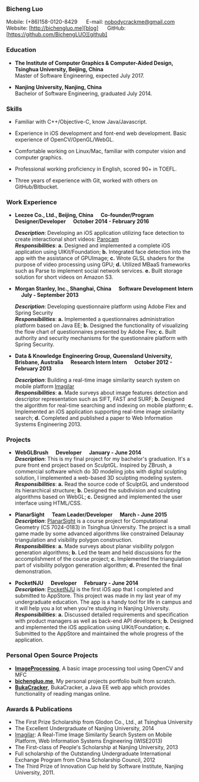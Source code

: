 ### Bicheng Luo
Mobile: (+86)158-0120-8429 &nbsp;&nbsp;&nbsp;&nbsp; E-mail: nobodycrackme@gmail.com &nbsp;&nbsp;&nbsp;&nbsp; Website: [http://bichengluo.me][blog] &nbsp;&nbsp;&nbsp;&nbsp; GitHub: [https://github.com/BichengLUO][github]

### Education
*	**The Institute of Computer Graphics & Computer-Aided Design, Tsinghua University, Beijing, China**  
	Master of Software Engineering, expected July 2017.   

* **Nanjing University, Nanjing, China**  
	Bachelor of Software Engineering, graduated July 2014.  

### Skills

*   Familiar with C++/Objective-C, know Java/Javascript.

*   Experience in iOS development and font-end web development. Basic experience of OpenCV/OpenGL/WebGL.

*   Comfortable working on Linux/Mac, familiar with computer vision and computer graphics.

*   Professional working proficiency in English, scored 90+ in TOEFL.

*   Three years of experience with Git, worked with others on GitHub/Bitbucket.  

### Work Experience

*   **Leezee Co., Ltd., Beijing, China &nbsp;&nbsp;&nbsp;&nbsp; Co-founder/Program Designer/Developer &nbsp;&nbsp;&nbsp;&nbsp; October 2014 - February 2016**

    ***Description***: Developing an iOS application utilizing face detection to create interactional short videos: [Parocam][parocam]  
    ***Responsibilities***: **a.** Designed and implemented a complete iOS application using UIKit/Foundation; **b.** Integrated face detection into the app with the assistance of GPUImage; **c.** Wrote GLSL shaders for the purpose of video processing using GPU; **d.** Utilized MBaaS frameworks such as Parse to implement social network services. **e.** Built storage solution for short videos on Amazon S3.

*   **Morgan Stanley, Inc., Shanghai, China &nbsp;&nbsp;&nbsp;&nbsp; Software Development Intern &nbsp;&nbsp;&nbsp;&nbsp; July - September 2013**

    ***Description***: Developing questionnaire platform using Adobe Flex and Spring Security  
    ***Responsibilities***: **a.** Implemented a questionnaires administration platform based on Java EE; **b.** Designed the functionality of visualizing the flow chart of questionnaires presented by Adobe Flex; **c.** Built authority and security mechanisms for the questionnaire platform with Spring Security.

*   **Data & Knowledge Engineering Group, Queensland University, Brisbane, Australia &nbsp;&nbsp;&nbsp;&nbsp; Research Intern Intern &nbsp;&nbsp;&nbsp;&nbsp; October 2012 - February 2013**

    ***Description***: Building a real-time image similarity search system on mobile platform [Imagilar][imagilar]  
    ***Responsibilities***: **a.** Made surveys about image features detection and descriptor representation such as SIFT, FAST and SURF; **b.** Designed the algorithm for real-time searching and indexing on mobile platform; **c.** Implemented an iOS application supporting real-time image similarity search; **d.** Completed and published a paper to Web Information Systems Engineering 2013.

### Projects

*   **WebGLBrush &nbsp;&nbsp;&nbsp;&nbsp; Developer &nbsp;&nbsp;&nbsp;&nbsp; January - June 2014**  
***Description***: This is my final project for my bachelor's graduation. It's a pure front end project based on SculptGL. Inspired by ZBrush, a commercial software which do 3D modeling jobs with digital sculpting solution, I implemented a web-based 3D sculpting modeling system.  
***Responsibilities***: **a.** Read the source code of SculptGL and understood its hierarchical structure; **b.** Designed the subdivision and sculpting algorithms based on WebGL; **c.** Designed and implemented the user interface using HTML/CSS.

*   **PlanarSight &nbsp;&nbsp;&nbsp;&nbsp; Team Leader/Developer &nbsp;&nbsp;&nbsp;&nbsp; March - June 2015**  
***Description***: [PlanarSight][planarsight] is a course project for Computational Geometry (CS 7024-0183) in Tsinghua University. The project is a small game made by some advanced algorithms like constrained Delaunay triangulation and visibility polygon construction.  
***Responsibilities***: **a.** Made surveys about planar visibility polygon generation algorithms; **b.** Led the team and held discussions for the accomplishment of the course project; **c.** Implemented the triangulation part of visibility polygon generation algorithm; **d.** Presented the final demonstration.

*   **PocketNJU &nbsp;&nbsp;&nbsp;&nbsp; Developer &nbsp;&nbsp;&nbsp;&nbsp; February - June 2014**  
***Description***: [PocketNJU][pocketnju] is the first iOS app that I completed and submitted to AppStore. This project was made in my last year of my undergraduate education. The app is a handy tool for life in campus and it will help you a lot when you're studying in Nanjing University.  
***Responsibilities***: **a.** Discussed detailed requirements and specification with product managers as well as back-end API developers; **b.** Designed and implemented the iOS application using UIKit/Foundation; **c.** Submitted to the AppStore and maintained the whole progress of the application.

### Personal Open Source Projects
* **[ImageProcessing][imageprocessing]**, A basic image processing tool using OpenCV and MFC
* **[bichengluo.me][blog@github]**, My personal projects portfolio built from scratch.
* **[BukaCracker][bukacracker]**, BukaCracker, a Java EE web app which provides functionality of reading mangas online.

### Awards & Publications

* The First Prize Scholarship from Glodon Co., Ltd., at Tsinghua University
* The Excellent Undergraduate of Nanjing University, 2014
* [Imagilar][imagilar]: A Real-Time Image Similarity Search System on Mobile Platform, Web Information Systems Engineering (WISE2013)
* The First-class of People's Scholarship at Nanjing University, 2013
* Full scholarship of the Outstanding Undergraduate International Exchange Program from China Scholarship Council, 2012
* The Third Prize of Innovation Cup held by Software Institute, Nanjing University, 2011.

[blog]:http://bichengluo.me
[github]:https://github.com/BichengLUO
[blog@github]: https://github.com/BichengLUO/bichengluo.github.io
[parocam]:http://parocam.com/
[imagilar]:http://link.springer.com/chapter/10.1007%2F978-3-642-41154-0_47
[imageprocessing]:https://github.com/BichengLUO/ImageProcessing
[bukacracker]:https://github.com/BichengLUO/BukaCracker
[pocketnju]:https://itunes.apple.com/us/app/zhang-shang-nan-da/id814490033
[planarsight]:https://github.com/BichengLUO/PlanarSight
